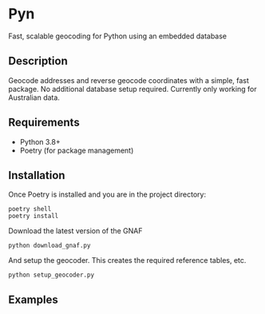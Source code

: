# Pyn
Fast, scalable geocoding for Python using an embedded database

## Description
Geocode addresses and reverse geocode coordinates with a simple, fast package. No additional database setup required. Currently only working for Australian data.

## Requirements
- Python 3.8+
- Poetry (for package management)

## Installation
Once Poetry is installed and you are in the project directory:

```
poetry shell
poetry install
```

Download the latest version of the GNAF
```
python download_gnaf.py
```

And setup the geocoder. This creates the required reference tables, etc.
```
python setup_geocoder.py
```

## Examples
